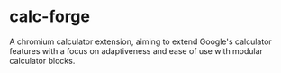 # calc-forge

A chromium calculator extension, aiming to extend Google's calculator features with a focus on adaptiveness and ease of use with modular calculator blocks.
